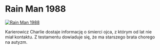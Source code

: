 Rain Man 1988 
=============
[![Rain Man 1988 ](http://vidos.pl/images/player.gif)](http://vidos.pl/rain-man-1988)

 Karierowicz Charlie dostaje informację o śmierci ojca, z którym od lat nie miał kontaktu. Z testamentu dowiaduje się, że ma starszego brata chorego na autyzm.

